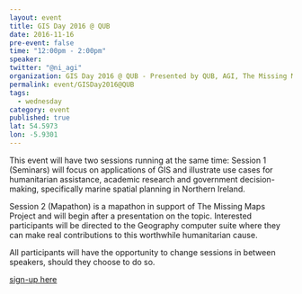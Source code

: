 ```yaml
---
layout: event
title: GIS Day 2016 @ QUB
date: 2016-11-16
pre-event: false
time: "12:00pm - 2:00pm"
speaker: 
twitter: "@ni_agi"
organization: GIS Day 2016 @ QUB - Presented by QUB, AGI, The Missing Maps Project & LPS
permalink: event/GISDay2016@QUB
tags: 
  - wednesday
category: event
published: true
lat: 54.5973
lon: -5.9301
---
```

This event will have two sessions running at the same time:
Session 1 (Seminars) will focus on applications of GIS and illustrate use cases for humanitarian assistance, 
academic research and government decision-making, specifically marine spatial planning in Northern Ireland. 

Session 2 (Mapathon) is a mapathon in support of The Missing Maps Project and will begin after a presentation on the topic.
Interested participants will be directed to the Geography computer suite where they can make real contributions to this 
worthwhile humanitarian cause.

All participants will have the opportunity to change sessions in between speakers, should they choose to do so.

[sign-up here](https://www.eventbrite.co.uk/e/gis-day-2016-qub-presented-by-qub-agi-the-missing-maps-project-lps-tickets-28575634492)
